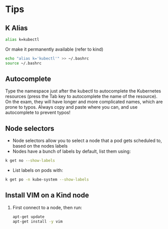 # Tips

## K Alias

```bash
alias k=kubectl
```

Or make it permanently available (refer to kind)

```bash
echo "alias k='kubectl'" >> ~/.bashrc
source ~/.bashrc
```

## Autocomplete

Type the namespace just after the kubectl to autocomplete the Kubernetes resources (press the Tab key to autocomplete the name of the resource). On the exam, they will have longer and more complicated names, which are prone to typos. Always copy and paste where you can, and use autocomplete to prevent typos!

## Node selectors

- Node selectors allow you to select a node that a pod gets scheduled to, based on the nodes labels
- Nodes have a bunch of labels by default, list them using:

```bash
k get no --show-labels
```

- List labels on pods with:

```bash
k get po -n kube-system --show-labels
```

## Install VIM on a Kind node

1. First connect to a node, then run:

    ```bash
    apt-get update
    apt-get install -y vim
    ```